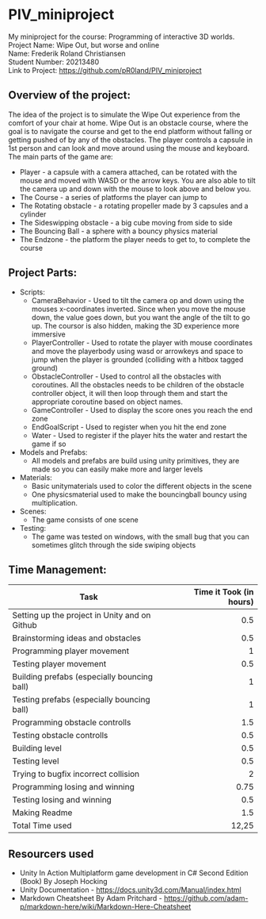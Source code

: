# PIV_miniproject
My miniproject for the course: Programming of interactive 3D worlds.  
Project Name: Wipe Out, but worse and online  
Name: Frederik Roland Christiansen  
Student Number: 20213480  
Link to Project: https://github.com/pR0land/PIV_miniproject  
## Overview of the project:
The idea of the project is to simulate the Wipe Out experience from the comfort of your chair at home. Wipe Out is an obstacle course, where the goal is to navigate the course and get to the end platform without falling or getting pushed of by any of the obstacles. The player controls a capsule in 1st person and can look and move around using the mouse and keyboard.   
The main parts of the game are:  
* Player - a capsule with a camera attached, can be rotated with the mouse and moved with WASD or the arrow keys. You are also able to tilt the camera up and down with the mouse to look above and below you.
* The Course - a series of platforms the player can jump to
* The Rotating obstacle - a rotating propeller made by 3 capsules and a cylinder 
* The Sideswipping obstacle - a big cube moving from side to side
* The Bouncing Ball - a sphere with a bouncy physics material
* The Endzone - the platform the player needs to get to, to complete the course  
## Project Parts:
* Scripts:  
  * CameraBehavior - Used to tilt the camera op and down using the mouses x-coordinates inverted. Since when you move the mouse down, the value goes down, but you want the angle of the tilt to go up. The coursor is also hidden, making the 3D experience more immersive 
  * PlayerController - Used to rotate the player with mouse coordinates and move the playerbody using wasd or arrowkeys and space to jump when the player is grounded (colliding with a hitbox tagged ground) 
  * ObstacleController - Used to control all the obstacles with coroutines. All the obstacles needs to be children of the obstacle controller object, it will then loop through them and start the appropriate coroutine based on object names. 
  * GameController - Used to display the score ones you reach the end zone  
  * EndGoalScript - Used to register when you hit the end zone  
  * Water - Used to register if the player hits the water and restart the game if so  
* Models and Prefabs:  
  * All models and prefabs are build using unity primitives, they are made so you can easily make more and larger levels
* Materials: 
  * Basic unitymaterials used to color the different objects in the scene
  * One physicsmaterial used to make the bouncingball bouncy using multiplication. 
* Scenes:
  * The game consists of one scene
* Testing:
  * The game was tested on windows, with the small bug that you can sometimes glitch through the side swiping objects
## Time Management:
|Task   |Time it Took (in hours)|
|-------| ----:|
|Setting up the project in Unity and on Github| 0.5 |
|Brainstorming ideas and obstacles| 0.5 |
|Programming player movement| 1 |
|Testing player movement | 0.5 |
|Building prefabs (especially bouncing ball)| 1 |
|Testing prefabs (especially bouncing ball)| 1 |
|Programming obstacle controlls | 1.5 |
|Testing obstacle controlls | 0.5 |
|Building level | 0.5 |
|Testing level | 0.5 |
|Trying to bugfix incorrect collision | 2 |
|Programming losing and winning | 0.75 |
|Testing losing and winning | 0.5 |
|Making Readme | 1.5 |
|Total Time used | 12,25 |
## Resourcers used
* Unity In Action Multiplatform game development in C# Second Edition (Book) By Joseph Hocking
* Unity Documentation - https://docs.unity3d.com/Manual/index.html
* Markdown Cheatsheet By Adam Pritchard - https://github.com/adam-p/markdown-here/wiki/Markdown-Here-Cheatsheet
